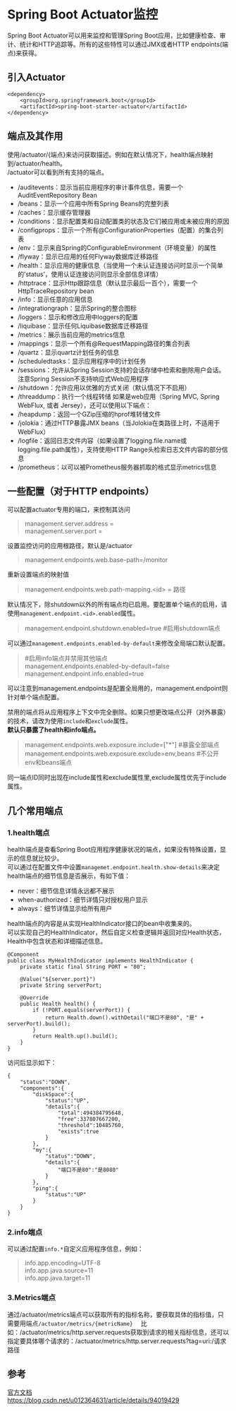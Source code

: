 # Spring Boot Actuator监控

Spring Boot Actuator可以用来监控和管理Spring Boot应用，比如健康检查、审计、统计和HTTP追踪等。所有的这些特性可以通过JMX或者HTTP endpoints(端点)来获得。  

## 引入Actuator

    <dependency>
        <groupId>org.springframework.boot</groupId>
        <artifactId>spring-boot-starter-actuator</artifactId>
    </dependency>

## 端点及其作用
使用/actuator/{端点}来访问获取描述。例如在默认情况下，health端点映射到/actuator/health。  
/actuator可以看到所有支持的端点。
* /auditevents：显示当前应用程序的审计事件信息，需要一个AuditEventRepository Bean
* /beans：显示一个应用中所有Spring Beans的完整列表
* /caches：显示缓存管理器
* /conditions：显示配置类和自动配置类的状态及它们被应用或未被应用的原因
* /configprops：显示一个所有@ConfigurationProperties（配置）的集合列表
* /env：显示来自Spring的ConfigurableEnvironment（环境变量）的属性
* /flyway：显示已应用的任何Flyway数据库迁移路径
* /health：显示应用的健康信息（当使用一个未认证连接访问时显示一个简单的’status’，使用认证连接访问则显示全部信息详情）
* /httptrace：显示Http跟踪信息（默认显示最后一百个），需要一个HttpTraceRepository bean
* /info：显示任意的应用信息
* /integrationgraph：显示Spring的整合图标
* /loggers：显示和修改应用中loggers的配置
* /liquibase：显示任何Liquibase数据库迁移路径
* /metrics：展示当前应用的metrics信息
* /mappings：显示一个所有@RequestMapping路径的集合列表
* /quartz：显示quartz计划任务的信息
* /scheduledtasks：显示应用程序中的计划任务
* /sessions：允许从Spring Session支持的会话存储中检索和删除用户会话。注意Spring Session不支持响应式Web应用程序
* /shutdown：允许应用以优雅的方式关闭（默认情况下不启用）
* /threaddump：执行一个线程转储
  如果是web应用（Spring MVC, Spring WebFlux, 或者 Jersey），还可以使用以下端点：
* /heapdump：返回一个GZip压缩的hprof堆转储文件
* /jolokia：通过HTTP暴露JMX beans（当Jolokia在类路径上时，不适用于WebFlux）
* /logfile：返回日志文件内容（如果设置了logging.file.name或logging.file.path属性），支持使用HTTP Range头检索日志文件内容的部分信息
* /prometheus：以可以被Prometheus服务器抓取的格式显示metrics信息

## 一些配置（对于HTTP endpoints）

可以配置actuator专用的端口，来控制其访问
> management.server.address =  
> management.server.port =

设置监控访问的应用根路径，默认是/actuator
> management.endpoints.web.base-path=/monitor

重新设置端点的映射值
> management.endpoints.web.path-mapping.<id\> = 路径

默认情况下，除shutdown以外的所有端点均已启用。要配置单个端点的启用，请使用`management.endpoint.<id>.enabled`属性。
> management.endpoint.shutdown.enabled=true #启用shutdown端点

可以通过`management.endpoints.enabled-by-default`来修改全局端口默认配置。
> \#启用info端点并禁用其他端点  
> management.endpoints.enabled-by-default=false  
> management.endpoint.info.enabled=true

可以注意到management.endpoints是配置全局用的，management.endpoint则针对单个端点配置。

禁用的端点将从应用程序上下文中完全删除。如果只想更改端点公开（对外暴露）的技术，请改为使用`include`和`exclude`属性。  
**默认只暴露了health和info端点。**
> management.endpoints.web.exposure.include=["*"] #暴露全部端点  
> management.endpoints.web.exposure.exclude=env,beans #不公开env和beans端点

同一端点ID同时出现在include属性和exclude属性里,exclude属性优先于include属性。



## 几个常用端点
### 1.health端点
health端点是查看Spring Boot应用程序健康状况的端点，如果没有特殊设置，显示的信息就比较少。  
可以通过在配置文件中设置`managemet.endpoint.health.show-details`来决定health端点的细节信息是否展示，有如下值：
* never：细节信息详情永远都不展示
* when-authorized：细节详情只对授权用户显示
* always：细节详情显示给所有用户

health端点的内容是从实现HealthIndicator接口的bean中收集来的。  
可以实现自己的HealthIndicator，然后自定义检查逻辑并返回对应Health状态，Health中包含状态和详细描述信息。

    @Component
    public class MyHealthIndicator implements HealthIndicator {
        private static final String PORT = "80";
    
        @Value("${server.port}")
        private String serverPort;
        
        @Override
        public Health health() {
            if (!PORT.equals(serverPort)) {
                return Health.down().withDetail("端口不是80", "是" + serverPort).build();
            }
            return Health.up().build();
        }
    }

访问后显示如下：
    
    {
        "status":"DOWN",
        "components":{
            "diskSpace":{
                "status":"UP",
                "details":{
                    "total":494384795648,
                    "free":337807667200,
                    "threshold":10485760,
                    "exists":true
                }
            },
            "my":{
                "status":"DOWN",
                "details":{
                    "端口不是80":"是8080"
                }
            },
            "ping":{
                "status":"UP"
            }
        }
    }

### 2.info端点
可以通过配置`info.*`自定义应用程序信息，例如：
> info.app.encoding=UTF-8  
> info.app.java.source=11  
> info.app.java.target=11

### 3.Metrics端点
通过/actuator/metrics端点可以获取所有的指标名称，要获取具体的指标值，只需要用端点`/actuator/metrics/{metricName}  `
比如：/actuator/metrics/http.server.requests获取到请求的相关指标信息，还可以指定要具体哪个请求的：/actuator/metrics/http.server.requests?tag=uri:/请求路径


## 参考
[官方文档](https://docs.spring.io/spring-boot/docs/current/reference/html/actuator.html)  
<https://blog.csdn.net/u012364631/article/details/94019429>
